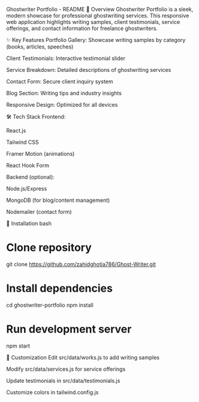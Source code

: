 Ghostwriter Portfolio - README
🌟 Overview
Ghostwriter Portfolio is a sleek, modern showcase for professional ghostwriting services. This responsive web application highlights writing samples, client testimonials, service offerings, and contact information for freelance ghostwriters.

✨ Key Features
Portfolio Gallery: Showcase writing samples by category (books, articles, speeches)

Client Testimonials: Interactive testimonial slider

Service Breakdown: Detailed descriptions of ghostwriting services

Contact Form: Secure client inquiry system

Blog Section: Writing tips and industry insights

Responsive Design: Optimized for all devices

🛠️ Tech Stack
Frontend:

React.js

Tailwind CSS

Framer Motion (animations)

React Hook Form

Backend (optional):

Node.js/Express

MongoDB (for blog/content management)

Nodemailer (contact form)

🚀 Installation
bash
# Clone repository
git clone https://github.com/zahidghotia786/Ghost-Writer.git

# Install dependencies
cd ghostwriter-portfolio
npm install

# Run development server
npm start


🔧 Customization
Edit src/data/works.js to add writing samples

Modify src/data/services.js for service offerings

Update testimonials in src/data/testimonials.js

Customize colors in tailwind.config.js
